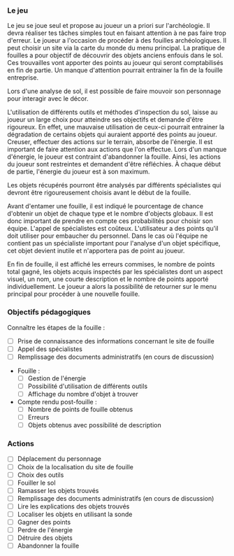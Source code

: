 ### Le jeu

Le jeu se joue seul et propose au joueur un a priori sur l'archéologie.
Il devra réaliser tes tâches simples tout en faisant attention à ne pas faire trop d'erreur.
Le joueur a l'occasion de procéder à des fouilles archéologiques. Il peut choisir un site via la carte du monde du menu principal.
La pratique de fouilles a pour objectif de découvrir des objets anciens enfouis dans le sol. Ces trouvailles vont apporter des points au joueur qui seront comptabilisés en fin de partie.
Un manque d'attention pourrait entrainer la fin de la fouille entreprise.

Lors d'une analyse de sol, il est possible de faire mouvoir son personnage pour interagir avec le décor.

L'utilisation de différents outils et méthodes d'inspection du sol, laisse au joueur un large choix pour atteindre ses objectifs et demande d'être rigoureux.
En effet, une mauvaise utilisation de ceux-ci pourrait entrainer la dégradation de certains objets qui auraient apporté des points au joueur.
Creuser, effectuer des actions sur le terrain, absorbe de l'énergie. Il est important de faire attention aux actions que l'on effectue.
Lors d'un manque d'énergie, le joueur est contraint d'abandonner la fouille.
Ainsi, les actions du joueur sont restreintes et demandent d'être réfléchies.
À chaque début de partie, l'énergie du joueur est à son maximum.

Les objets récupérés pourront être analysés par différents spécialistes qui devront être rigoureusement choisis avant le début de la fouille.

Avant d'entamer une fouille, il est indiqué le pourcentage de chance d'obtenir un objet de chaque type et le nombre d'objects globaux. Il est donc important de prendre en compte ces probabilités pour 
choisir son équipe.
L'appel de spécialistes est coûteux. L'utilisateur a des points qu'il doit utiliser pour embaucher du personnel.
Dans le cas où l'équipe ne contient pas un spécialiste important pour l'analyse d'un objet spécifique, cet objet devient inutile et n'apportera pas de point au joueur.

En fin de fouille, il est affiché les erreurs commises, le nombre de points total gagné, les objets acquis inspectés par les spécialistes dont un aspect visuel, un nom, une courte description et le nombre de 
points apporté individuellement.
Le joueur a alors la possibilité de retourner sur le menu principal pour procéder à une nouvelle fouille.

### Objectifs pédagogiques

Connaître les étapes de la fouille :
- [ ] Prise de connaissance des informations concernant le site de fouille
- [ ] Appel des spécialistes
- [ ] Remplissage des documents administratifs (en cours de discussion)
- Fouille :
  - [ ] Gestion de l'énergie
  - [ ] Possibilité d'utilisation de différents outils
  - [ ] Affichage du nombre d'objet à trouver
- Compte rendu post-fouille :
  - [ ] Nombre de points de fouille obtenus
  - [ ] Erreurs
  - [ ] Objets obtenus avec possibilité de description

### Actions

- [ ] Déplacement du personnage
- [ ] Choix de la localisation du site de fouille
- [ ] Choix des outils
- [ ] Fouiller le sol
- [ ] Ramasser les objets trouvés
- [ ] Remplissage des documents administratifs (en cours de discussion)
- [ ] Lire les explications des objets trouvés
- [ ] Localiser les objets en utilisant la sonde
- [ ] Gagner des points
- [ ] Perdre de l'énergie
- [ ] Détruire des objets
- [ ] Abandonner la fouille